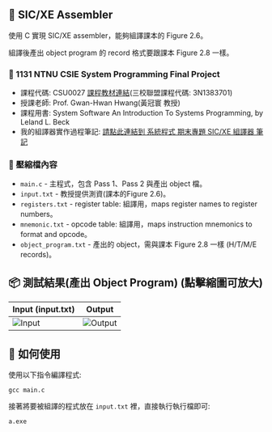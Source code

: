 ## 📝 SIC/XE Assembler

使用 C 實現 SIC/XE assembler，能夠組譯課本的 Figure 2.6。  

組譯後產出 object program 的 record 格式要跟課本 Figure 2.8 一樣。

### 🔗 1131 NTNU CSIE System Programming Final Project
- 課程代碼: CSU0027 [課程教材連結](https://web.ntnu.edu.tw/~ghhwang/course.html)(三校聯盟課程代碼: 3N1383701)
- 授課老師: Prof. Gwan-Hwan Hwang(黃冠寰 教授)
- 課程用書: System Software An Introduction To Systems Programming, by Leland L. Beck 
- 我的組譯器實作過程筆記: [請點此連結到 系統程式 期末專題 SIC/XE 組譯器 筆記](https://hackmd.io/@Dylan-Dai/rJlpnliIye)

### 📁 壓縮檔內容
- `main.c` - 主程式，包含 Pass 1、Pass 2 與產出 object 檔。
- `input.txt` - 教授提供測資(課本的Figure 2.6)。
- `registers.txt` - register table: 組譯用，maps register names to register numbers。
- `mnemonic.txt` - opcode table: 組譯用，maps instruction mnemonics to format and opcode。
- `object_program.txt` - 產出的 object，需與課本 Figure 2.8 一樣 (H/T/M/E records)。

## 📦 測試結果(產出 Object Program) (點擊縮圖可放大)
| Input (input.txt) | Output |
|-------------|-----------------|
| ![Input](image/1.PNG) | ![Output](image/2.PNG) |

## 🚀 如何使用
使用以下指令編譯程式:
```
gcc main.c
```
接著將要被組譯的程式放在 `input.txt` 裡，直接執行執行檔即可:
```
a.exe
```
